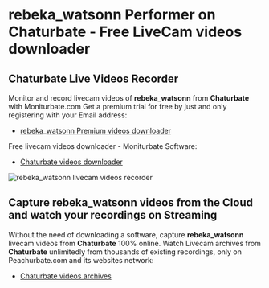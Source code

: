 # rebeka_watsonn Performer on Chaturbate - Free LiveCam videos downloader

## Chaturbate Live Videos Recorder

Monitor and record livecam videos of **rebeka_watsonn** from **Chaturbate** with Moniturbate.com
Get a premium trial for free by just and only registering with your Email address:
* [rebeka_watsonn Premium videos downloader](https://moniturbate.com/request-demo-licence-key.html)

Free livecam videos downloader - Moniturbate Software:
* [Chaturbate videos downloader](https://moniturbate.com/moniturbate-download-software.html)

![rebeka_watsonn livecam videos recorder](https://peachurnet.com/templates/moniturbate-software.png)


## Capture rebeka_watsonn videos from the Cloud and watch your recordings on Streaming

Without the need of downloading a software, capture **rebeka_watsonn** livecam videos from **Chaturbate** 100% online.
Watch Livecam archives from **Chaturbate** unlimitedly from thousands of existing recordings, only on Peachurbate.com and its websites network:
* [Chaturbate videos archives](https://peachurnet.com/)
